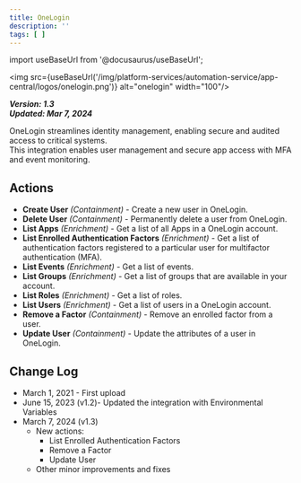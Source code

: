```yaml
---
title: OneLogin
description: ''
tags: [ ]
---
```


import useBaseUrl from '@docusaurus/useBaseUrl';

<img src={useBaseUrl('/img/platform-services/automation-service/app-central/logos/onelogin.png')} alt="onelogin" width="100"/>

***Version: 1.3  
Updated: Mar 7, 2024***

OneLogin streamlines identity management, enabling secure and audited access to critical systems.  
This integration enables user management and secure app access with MFA and event monitoring.

## Actions

* **Create User** _(Containment)_ - Create a new user in OneLogin.
* **Delete User** _(Containment)_ - Permanently delete a user from OneLogin.
* **List Apps** _(Enrichment)_ - Get a list of all Apps in a OneLogin account.
* **List Enrolled Authentication Factors** _(Enrichment)_ - Get a list of authentication factors registered to a particular user for multifactor authentication (MFA).
* **List Events** _(Enrichment)_ - Get a list of events.
* **List Groups** _(Enrichment)_ - Get a list of groups that are available in your account.
* **List Roles** _(Enrichment)_ - Get a list of roles.
* **List Users** _(Enrichment)_ - Get a list of users in a OneLogin account.
* **Remove a Factor** _(Containment)_ - Remove an enrolled factor from a user.
* **Update User** _(Containment)_ - Update the attributes of a user in OneLogin.

## Change Log

* March 1, 2021 - First upload
* June 15, 2023 (v1.2)- Updated the integration with Environmental Variables
* March 7, 2024 (v1.3)
    * New actions:
        * List Enrolled Authentication Factors
        * Remove a Factor
        * Update User
    * Other minor improvements and fixes

